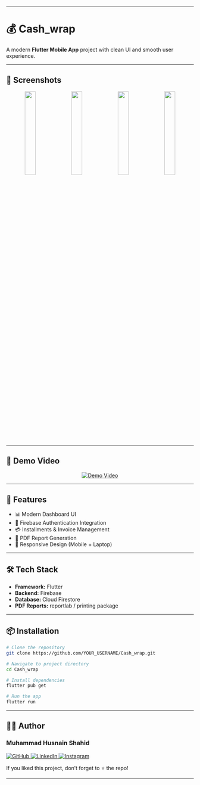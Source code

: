 
---

# 💰 Cash\_wrap

A modern **Flutter Mobile App** project with clean UI and smooth user experience.

---

## 📸 Screenshots

<p align="center">
  <img src="https://github.com/user-attachments/assets/b61a4711-7443-4c11-8a7c-5fc30e9d6b9a" width="24%">
  <img src="https://github.com/user-attachments/assets/640ac7a1-6f07-4ee0-97e5-68618b3e0479" width="24%">
  <img src="https://github.com/user-attachments/assets/cfda9563-a70b-408a-8e45-bd79c749ea3c" width="24%">
  <img src="https://github.com/user-attachments/assets/5c821f99-22a5-4304-b51f-1d9574ffa9bc" width="24%">
</p>  

---

## 🎥 Demo Video

<p align="center">
  <a href="https://github.com/user-attachments/assets/cfda9563-a70b-408a-8e45-bd79c749ea3c">
    <img src="https://img.shields.io/badge/▶️-Watch%20Demo-red?logo=youtube" alt="Demo Video"/>
  </a>
</p>  

---

## 🚀 Features

* 📊 Modern Dashboard UI
* 🔐 Firebase Authentication Integration
* 💳 Installments & Invoice Management
* 📑 PDF Report Generation
* 🎨 Responsive Design (Mobile + Laptop)

---

## 🛠️ Tech Stack

* **Framework:** Flutter
* **Backend:** Firebase
* **Database:** Cloud Firestore
* **PDF Reports:** reportlab / printing package

---

## 📦 Installation

```bash
# Clone the repository
git clone https://github.com/YOUR_USERNAME/Cash_wrap.git  

# Navigate to project directory
cd Cash_wrap  

# Install dependencies
flutter pub get  

# Run the app
flutter run  
```

---

## 🧑‍💻 Author

### Muhammad Husnain Shahid

<p align="left">
  <a href="https://github.com/muhammadhusnainshahid">
    <img src="https://img.shields.io/badge/GitHub-Follow-blue?logo=github" alt="GitHub"/>
  </a>
  <a href="https://www.linkedin.com/in/muhammad-husnain-shahid-36b34b26b">
    <img src="https://img.shields.io/badge/LinkedIn-Connect-0077B5?logo=linkedin" alt="LinkedIn"/>
  </a>
  <a href="https://www.instagram.com/the.husnainshahid">
    <img src="https://img.shields.io/badge/Instagram-Follow-E4405F?logo=instagram" alt="Instagram"/>
  </a>
</p>  

If you liked this project, don’t forget to ⭐ the repo!

---

